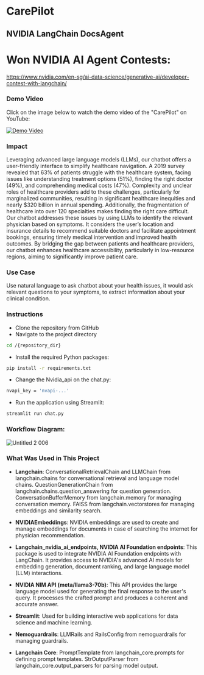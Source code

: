 # CarePilot
## NVIDIA LangChain DocsAgent
# Won NVIDIA AI Agent Contests:
https://www.nvidia.com/en-sg/ai-data-science/generative-ai/developer-contest-with-langchain/


### Demo Video
Click on the image below to watch the demo video of the "CarePilot" on YouTube:

[![Demo Video](https://github.com/msdkhani/Chatbot-symptoms/assets/76404542/11b23dcb-8b12-431b-9178-2f349455b28a)](https://www.youtube.com/watch?v=uS876oiPcgU)

### Impact
Leveraging advanced large language models (LLMs), our chatbot offers a user-friendly interface to simplify healthcare navigation. A 2019 survey revealed that 63% of patients struggle with the healthcare system, facing issues like understanding treatment options (51%), finding the right doctor (49%), and comprehending medical costs (47%). Complexity and unclear roles of healthcare providers add to these challenges, particularly for marginalized communities, resulting in significant healthcare inequities and nearly $320 billion in annual spending. Additionally, the fragmentation of healthcare into over 120 specialties makes finding the right care difficult. Our chatbot addresses these issues by using LLMs to identify the relevant physician based on symptoms. It considers the user’s location and insurance details to recommend suitable doctors and facilitate appointment bookings, ensuring timely medical intervention and improved health outcomes. By bridging the gap between patients and healthcare providers, our chatbot enhances healthcare accessibility, particularly in low-resource regions, aiming to significantly improve patient care.
### Use Case
Use natural language to ask chatbot about your health issues, it would ask relevant questions to your symptoms, to extract information about your clinical condition.

### Instructions
 - Clone the repository from GitHub
 - Navigate to the project directory
```bash
cd /{repository_dir}
```
 - Install the required Python packages: 
```bash
pip install -r requirements.txt
```
- Change the Nvidia_api on the chat.py: 
```bash
nvapi_key = 'nvapi-...'
```
 - Run the application using Streamlit: 
```bash
streamlit run chat.py
```


### Workflow Diagram:

![Untitled 2 006](https://github.com/msdkhani/Chatbot-symptoms/assets/76404542/7a0a8a2e-0f1d-4cd6-93e4-d162a2bf5e21)

### What Was Used in This Project
- **Langchain**:
 ConversationalRetrievalChain and LLMChain from langchain.chains for conversational retrieval and language model chains.
 QuestionGenerationChain from langchain.chains.question_answering for question generation.
 ConversationBufferMemory from langchain.memory for managing conversation memory.
 FAISS from langchain.vectorstores for managing embeddings and similarity search.

- **NVIDIAEmbeddings**:
 NVIDIA embeddings are used to create and manage embeddings for documents in case of searching the internet for physician recommendation.

- **Langchain_nvidia_ai_endpoints, NVIDIA AI Foundation endpoints**:
  This package is used to integrate NVIDIA AI Foundation endpoints with LangChain. It provides access to NVIDIA's advanced AI models for embedding generation, document ranking, and large language model (LLM) interactions.
 

- **NVIDIA NIM API (meta/llama3-70b)**:
  This API provides the large language model used for generating the final response to the user's query. It processes the crafted prompt and produces a coherent and accurate answer.


- **Streamlit**:
Used for building interactive web applications for data science and machine learning.

- **Nemoguardrails**:
LLMRails and RailsConfig from nemoguardrails for managing guardrails.


- **Langchain Core**:
PromptTemplate from langchain_core.prompts for defining prompt templates.
StrOutputParser from langchain_core.output_parsers for parsing model output.

